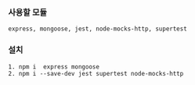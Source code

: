 ### 사용할 모듈
    express, mongoose, jest, node-mocks-http, supertest

### 설치
    1. npm i  express mongoose 
    2. npm i --save-dev jest supertest node-mocks-http